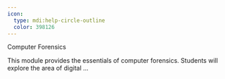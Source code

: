 ```yaml
---
icon:
  type: mdi:help-circle-outline
  color: 398126
---
```


Computer Forensics

This module provides the essentials of computer forensics. Students will explore the area of digital ... 
